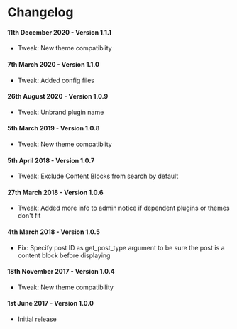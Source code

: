 # Changelog

#### 11th December 2020 - Version 1.1.1

-   Tweak: New theme compatiblity

#### 7th March 2020 - Version 1.1.0

-   Tweak: Added config files

#### 26th August 2020 - Version 1.0.9

-   Tweak: Unbrand plugin name

#### 5th March 2019 - Version 1.0.8

-   Tweak: New theme compatiblity

#### 5th April 2018 - Version 1.0.7

-   Tweak: Exclude Content Blocks from search by default

#### 27th March 2018 - Version 1.0.6

-   Tweak: Added more info to admin notice if dependent plugins or themes don't fit

#### 4th March 2018 - Version 1.0.5

-   Fix: Specify post ID as get_post_type argument to be sure the post is a content block before displaying

#### 18th November 2017 - Version 1.0.4

-   Tweak: New theme compatibility

#### 1st June 2017 - Version 1.0.0

-   Initial release
